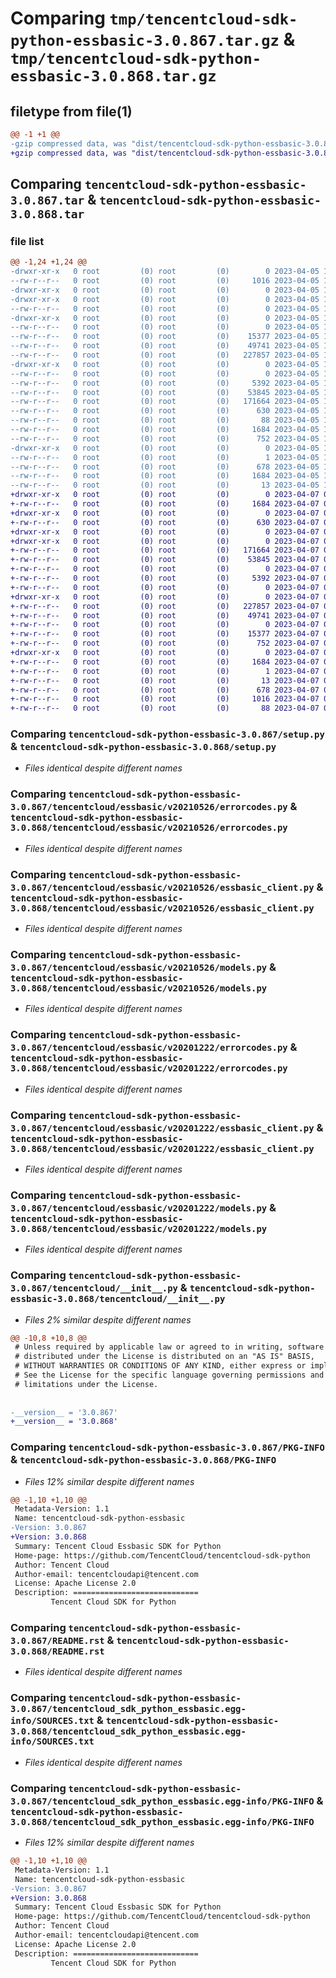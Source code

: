 # Comparing `tmp/tencentcloud-sdk-python-essbasic-3.0.867.tar.gz` & `tmp/tencentcloud-sdk-python-essbasic-3.0.868.tar.gz`

## filetype from file(1)

```diff
@@ -1 +1 @@
-gzip compressed data, was "dist/tencentcloud-sdk-python-essbasic-3.0.867.tar", last modified: Wed Apr  5 16:29:49 2023, max compression
+gzip compressed data, was "dist/tencentcloud-sdk-python-essbasic-3.0.868.tar", last modified: Fri Apr  7 00:38:11 2023, max compression
```

## Comparing `tencentcloud-sdk-python-essbasic-3.0.867.tar` & `tencentcloud-sdk-python-essbasic-3.0.868.tar`

### file list

```diff
@@ -1,24 +1,24 @@
-drwxr-xr-x   0 root         (0) root         (0)        0 2023-04-05 16:29:49.000000 tencentcloud-sdk-python-essbasic-3.0.867/
--rw-r--r--   0 root         (0) root         (0)     1016 2023-04-05 16:29:49.000000 tencentcloud-sdk-python-essbasic-3.0.867/setup.py
-drwxr-xr-x   0 root         (0) root         (0)        0 2023-04-05 16:29:49.000000 tencentcloud-sdk-python-essbasic-3.0.867/tencentcloud/
-drwxr-xr-x   0 root         (0) root         (0)        0 2023-04-05 16:29:49.000000 tencentcloud-sdk-python-essbasic-3.0.867/tencentcloud/essbasic/
--rw-r--r--   0 root         (0) root         (0)        0 2023-04-05 16:29:49.000000 tencentcloud-sdk-python-essbasic-3.0.867/tencentcloud/essbasic/__init__.py
-drwxr-xr-x   0 root         (0) root         (0)        0 2023-04-05 16:29:49.000000 tencentcloud-sdk-python-essbasic-3.0.867/tencentcloud/essbasic/v20210526/
--rw-r--r--   0 root         (0) root         (0)        0 2023-04-05 16:29:49.000000 tencentcloud-sdk-python-essbasic-3.0.867/tencentcloud/essbasic/v20210526/__init__.py
--rw-r--r--   0 root         (0) root         (0)    15377 2023-04-05 16:29:49.000000 tencentcloud-sdk-python-essbasic-3.0.867/tencentcloud/essbasic/v20210526/errorcodes.py
--rw-r--r--   0 root         (0) root         (0)    49741 2023-04-05 16:29:49.000000 tencentcloud-sdk-python-essbasic-3.0.867/tencentcloud/essbasic/v20210526/essbasic_client.py
--rw-r--r--   0 root         (0) root         (0)   227857 2023-04-05 16:29:49.000000 tencentcloud-sdk-python-essbasic-3.0.867/tencentcloud/essbasic/v20210526/models.py
-drwxr-xr-x   0 root         (0) root         (0)        0 2023-04-05 16:29:49.000000 tencentcloud-sdk-python-essbasic-3.0.867/tencentcloud/essbasic/v20201222/
--rw-r--r--   0 root         (0) root         (0)        0 2023-04-05 16:29:49.000000 tencentcloud-sdk-python-essbasic-3.0.867/tencentcloud/essbasic/v20201222/__init__.py
--rw-r--r--   0 root         (0) root         (0)     5392 2023-04-05 16:29:49.000000 tencentcloud-sdk-python-essbasic-3.0.867/tencentcloud/essbasic/v20201222/errorcodes.py
--rw-r--r--   0 root         (0) root         (0)    53845 2023-04-05 16:29:49.000000 tencentcloud-sdk-python-essbasic-3.0.867/tencentcloud/essbasic/v20201222/essbasic_client.py
--rw-r--r--   0 root         (0) root         (0)   171664 2023-04-05 16:29:49.000000 tencentcloud-sdk-python-essbasic-3.0.867/tencentcloud/essbasic/v20201222/models.py
--rw-r--r--   0 root         (0) root         (0)      630 2023-04-05 16:29:49.000000 tencentcloud-sdk-python-essbasic-3.0.867/tencentcloud/__init__.py
--rw-r--r--   0 root         (0) root         (0)       88 2023-04-05 16:29:49.000000 tencentcloud-sdk-python-essbasic-3.0.867/setup.cfg
--rw-r--r--   0 root         (0) root         (0)     1684 2023-04-05 16:29:49.000000 tencentcloud-sdk-python-essbasic-3.0.867/PKG-INFO
--rw-r--r--   0 root         (0) root         (0)      752 2023-04-05 16:29:49.000000 tencentcloud-sdk-python-essbasic-3.0.867/README.rst
-drwxr-xr-x   0 root         (0) root         (0)        0 2023-04-05 16:29:49.000000 tencentcloud-sdk-python-essbasic-3.0.867/tencentcloud_sdk_python_essbasic.egg-info/
--rw-r--r--   0 root         (0) root         (0)        1 2023-04-05 16:29:49.000000 tencentcloud-sdk-python-essbasic-3.0.867/tencentcloud_sdk_python_essbasic.egg-info/dependency_links.txt
--rw-r--r--   0 root         (0) root         (0)      678 2023-04-05 16:29:49.000000 tencentcloud-sdk-python-essbasic-3.0.867/tencentcloud_sdk_python_essbasic.egg-info/SOURCES.txt
--rw-r--r--   0 root         (0) root         (0)     1684 2023-04-05 16:29:49.000000 tencentcloud-sdk-python-essbasic-3.0.867/tencentcloud_sdk_python_essbasic.egg-info/PKG-INFO
--rw-r--r--   0 root         (0) root         (0)       13 2023-04-05 16:29:49.000000 tencentcloud-sdk-python-essbasic-3.0.867/tencentcloud_sdk_python_essbasic.egg-info/top_level.txt
+drwxr-xr-x   0 root         (0) root         (0)        0 2023-04-07 00:38:11.000000 tencentcloud-sdk-python-essbasic-3.0.868/
+-rw-r--r--   0 root         (0) root         (0)     1684 2023-04-07 00:38:11.000000 tencentcloud-sdk-python-essbasic-3.0.868/PKG-INFO
+drwxr-xr-x   0 root         (0) root         (0)        0 2023-04-07 00:38:11.000000 tencentcloud-sdk-python-essbasic-3.0.868/tencentcloud/
+-rw-r--r--   0 root         (0) root         (0)      630 2023-04-07 00:38:11.000000 tencentcloud-sdk-python-essbasic-3.0.868/tencentcloud/__init__.py
+drwxr-xr-x   0 root         (0) root         (0)        0 2023-04-07 00:38:11.000000 tencentcloud-sdk-python-essbasic-3.0.868/tencentcloud/essbasic/
+drwxr-xr-x   0 root         (0) root         (0)        0 2023-04-07 00:38:11.000000 tencentcloud-sdk-python-essbasic-3.0.868/tencentcloud/essbasic/v20201222/
+-rw-r--r--   0 root         (0) root         (0)   171664 2023-04-07 00:38:11.000000 tencentcloud-sdk-python-essbasic-3.0.868/tencentcloud/essbasic/v20201222/models.py
+-rw-r--r--   0 root         (0) root         (0)    53845 2023-04-07 00:38:11.000000 tencentcloud-sdk-python-essbasic-3.0.868/tencentcloud/essbasic/v20201222/essbasic_client.py
+-rw-r--r--   0 root         (0) root         (0)        0 2023-04-07 00:38:11.000000 tencentcloud-sdk-python-essbasic-3.0.868/tencentcloud/essbasic/v20201222/__init__.py
+-rw-r--r--   0 root         (0) root         (0)     5392 2023-04-07 00:38:11.000000 tencentcloud-sdk-python-essbasic-3.0.868/tencentcloud/essbasic/v20201222/errorcodes.py
+-rw-r--r--   0 root         (0) root         (0)        0 2023-04-07 00:38:11.000000 tencentcloud-sdk-python-essbasic-3.0.868/tencentcloud/essbasic/__init__.py
+drwxr-xr-x   0 root         (0) root         (0)        0 2023-04-07 00:38:11.000000 tencentcloud-sdk-python-essbasic-3.0.868/tencentcloud/essbasic/v20210526/
+-rw-r--r--   0 root         (0) root         (0)   227857 2023-04-07 00:38:11.000000 tencentcloud-sdk-python-essbasic-3.0.868/tencentcloud/essbasic/v20210526/models.py
+-rw-r--r--   0 root         (0) root         (0)    49741 2023-04-07 00:38:11.000000 tencentcloud-sdk-python-essbasic-3.0.868/tencentcloud/essbasic/v20210526/essbasic_client.py
+-rw-r--r--   0 root         (0) root         (0)        0 2023-04-07 00:38:11.000000 tencentcloud-sdk-python-essbasic-3.0.868/tencentcloud/essbasic/v20210526/__init__.py
+-rw-r--r--   0 root         (0) root         (0)    15377 2023-04-07 00:38:11.000000 tencentcloud-sdk-python-essbasic-3.0.868/tencentcloud/essbasic/v20210526/errorcodes.py
+-rw-r--r--   0 root         (0) root         (0)      752 2023-04-07 00:38:11.000000 tencentcloud-sdk-python-essbasic-3.0.868/README.rst
+drwxr-xr-x   0 root         (0) root         (0)        0 2023-04-07 00:38:11.000000 tencentcloud-sdk-python-essbasic-3.0.868/tencentcloud_sdk_python_essbasic.egg-info/
+-rw-r--r--   0 root         (0) root         (0)     1684 2023-04-07 00:38:11.000000 tencentcloud-sdk-python-essbasic-3.0.868/tencentcloud_sdk_python_essbasic.egg-info/PKG-INFO
+-rw-r--r--   0 root         (0) root         (0)        1 2023-04-07 00:38:11.000000 tencentcloud-sdk-python-essbasic-3.0.868/tencentcloud_sdk_python_essbasic.egg-info/dependency_links.txt
+-rw-r--r--   0 root         (0) root         (0)       13 2023-04-07 00:38:11.000000 tencentcloud-sdk-python-essbasic-3.0.868/tencentcloud_sdk_python_essbasic.egg-info/top_level.txt
+-rw-r--r--   0 root         (0) root         (0)      678 2023-04-07 00:38:11.000000 tencentcloud-sdk-python-essbasic-3.0.868/tencentcloud_sdk_python_essbasic.egg-info/SOURCES.txt
+-rw-r--r--   0 root         (0) root         (0)     1016 2023-04-07 00:38:11.000000 tencentcloud-sdk-python-essbasic-3.0.868/setup.py
+-rw-r--r--   0 root         (0) root         (0)       88 2023-04-07 00:38:11.000000 tencentcloud-sdk-python-essbasic-3.0.868/setup.cfg
```

### Comparing `tencentcloud-sdk-python-essbasic-3.0.867/setup.py` & `tencentcloud-sdk-python-essbasic-3.0.868/setup.py`

 * *Files identical despite different names*

### Comparing `tencentcloud-sdk-python-essbasic-3.0.867/tencentcloud/essbasic/v20210526/errorcodes.py` & `tencentcloud-sdk-python-essbasic-3.0.868/tencentcloud/essbasic/v20210526/errorcodes.py`

 * *Files identical despite different names*

### Comparing `tencentcloud-sdk-python-essbasic-3.0.867/tencentcloud/essbasic/v20210526/essbasic_client.py` & `tencentcloud-sdk-python-essbasic-3.0.868/tencentcloud/essbasic/v20210526/essbasic_client.py`

 * *Files identical despite different names*

### Comparing `tencentcloud-sdk-python-essbasic-3.0.867/tencentcloud/essbasic/v20210526/models.py` & `tencentcloud-sdk-python-essbasic-3.0.868/tencentcloud/essbasic/v20210526/models.py`

 * *Files identical despite different names*

### Comparing `tencentcloud-sdk-python-essbasic-3.0.867/tencentcloud/essbasic/v20201222/errorcodes.py` & `tencentcloud-sdk-python-essbasic-3.0.868/tencentcloud/essbasic/v20201222/errorcodes.py`

 * *Files identical despite different names*

### Comparing `tencentcloud-sdk-python-essbasic-3.0.867/tencentcloud/essbasic/v20201222/essbasic_client.py` & `tencentcloud-sdk-python-essbasic-3.0.868/tencentcloud/essbasic/v20201222/essbasic_client.py`

 * *Files identical despite different names*

### Comparing `tencentcloud-sdk-python-essbasic-3.0.867/tencentcloud/essbasic/v20201222/models.py` & `tencentcloud-sdk-python-essbasic-3.0.868/tencentcloud/essbasic/v20201222/models.py`

 * *Files identical despite different names*

### Comparing `tencentcloud-sdk-python-essbasic-3.0.867/tencentcloud/__init__.py` & `tencentcloud-sdk-python-essbasic-3.0.868/tencentcloud/__init__.py`

 * *Files 2% similar despite different names*

```diff
@@ -10,8 +10,8 @@
 # Unless required by applicable law or agreed to in writing, software
 # distributed under the License is distributed on an "AS IS" BASIS,
 # WITHOUT WARRANTIES OR CONDITIONS OF ANY KIND, either express or implied.
 # See the License for the specific language governing permissions and
 # limitations under the License.
 
 
-__version__ = '3.0.867'
+__version__ = '3.0.868'
```

### Comparing `tencentcloud-sdk-python-essbasic-3.0.867/PKG-INFO` & `tencentcloud-sdk-python-essbasic-3.0.868/PKG-INFO`

 * *Files 12% similar despite different names*

```diff
@@ -1,10 +1,10 @@
 Metadata-Version: 1.1
 Name: tencentcloud-sdk-python-essbasic
-Version: 3.0.867
+Version: 3.0.868
 Summary: Tencent Cloud Essbasic SDK for Python
 Home-page: https://github.com/TencentCloud/tencentcloud-sdk-python
 Author: Tencent Cloud
 Author-email: tencentcloudapi@tencent.com
 License: Apache License 2.0
 Description: ============================
         Tencent Cloud SDK for Python
```

### Comparing `tencentcloud-sdk-python-essbasic-3.0.867/README.rst` & `tencentcloud-sdk-python-essbasic-3.0.868/README.rst`

 * *Files identical despite different names*

### Comparing `tencentcloud-sdk-python-essbasic-3.0.867/tencentcloud_sdk_python_essbasic.egg-info/SOURCES.txt` & `tencentcloud-sdk-python-essbasic-3.0.868/tencentcloud_sdk_python_essbasic.egg-info/SOURCES.txt`

 * *Files identical despite different names*

### Comparing `tencentcloud-sdk-python-essbasic-3.0.867/tencentcloud_sdk_python_essbasic.egg-info/PKG-INFO` & `tencentcloud-sdk-python-essbasic-3.0.868/tencentcloud_sdk_python_essbasic.egg-info/PKG-INFO`

 * *Files 12% similar despite different names*

```diff
@@ -1,10 +1,10 @@
 Metadata-Version: 1.1
 Name: tencentcloud-sdk-python-essbasic
-Version: 3.0.867
+Version: 3.0.868
 Summary: Tencent Cloud Essbasic SDK for Python
 Home-page: https://github.com/TencentCloud/tencentcloud-sdk-python
 Author: Tencent Cloud
 Author-email: tencentcloudapi@tencent.com
 License: Apache License 2.0
 Description: ============================
         Tencent Cloud SDK for Python
```


